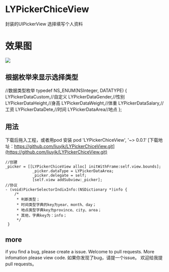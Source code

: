 # LYPickerChiceView
封装的UIPickerView
选择填写个人资料
# 效果图
![](https://github.com/liuyik/LYPickerChiceView/blob/master/效果图.gif)

## 根据枚举来显示选择类型
//数据类型枚举
typedef NS_ENUM(NSInteger, DATATYPE) {
    LYPickerDataCustom,//自定义
    LYPickerDataGender,//性别
    LYPickerDataHeight,//身高
    LYPickerDataWeight,//体重
    LYPickerDataSalary,//工资
    LYPickerDataDete,//时间
    LYPickerDataArea//地点
};
## 用法
下载后拖入工程，或者用pod 安装
pod 'LYPickerChiceView', '~> 0.0.1' 
[下载地址：https://github.com/liuyik/LYPickerChiceView.git](https://github.com/liuyik/LYPickerChiceView.git)

```
//创建
_picker = [[LYPickerChiceView alloc] initWithFrame:self.view.bounds];
            _picker.dataType = LYPickerDataArea;
            _picker.delegate = self;
            [self.view addSubview:_picker];
//协议
- (void)PickerSelectorIndixInfo:(NSDictionary *)info {
    /*
     * 判断类型；
     * 时间类型字典的key为year、month、day；
     * 地点类型字典key为province、city、area；
     * 其他，字典key为：info；
     */    
 }
```
## more
if you find a bug, please create a issue.
Welcome to pull requests.
More infomation please view code.
如果你发现了bug，请提一个issue。
欢迎给我提pull requests。




